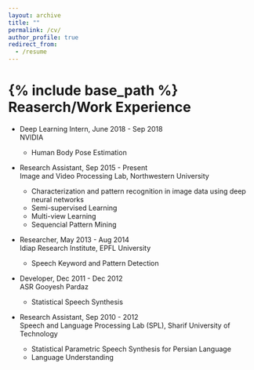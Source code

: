 ```yaml
---
layout: archive
title: ""
permalink: /cv/
author_profile: true
redirect_from:
  - /resume
---
```


{% include base_path %}
Reaserch/Work Experience
======
* Deep Learning Intern, June 2018 - Sep 2018 <br/> NVIDIA
  * Human Body Pose Estimation

* Research Assistant, Sep 2015 - Present <br/> Image and Video Processing Lab, Northwestern University
  * Characterization and pattern recognition in image data using deep neural networks
  * Semi-supervised Learning
  * Multi-view Learning
  * Sequencial Pattern Mining


* Researcher, May 2013 - Aug 2014 <br/> Idiap Research Institute, EPFL University
  * Speech Keyword and Pattern Detection

* Developer, Dec 2011 - Dec 2012 <br/> ASR Gooyesh Pardaz
  * Statistical Speech Synthesis


* Research Assistant, Sep 2010 - 2012 <br/> Speech and Language Processing Lab (SPL), Sharif University of Technology 
  * Statistical Parametric Speech Synthesis for Persian Language
  * Language Understanding
